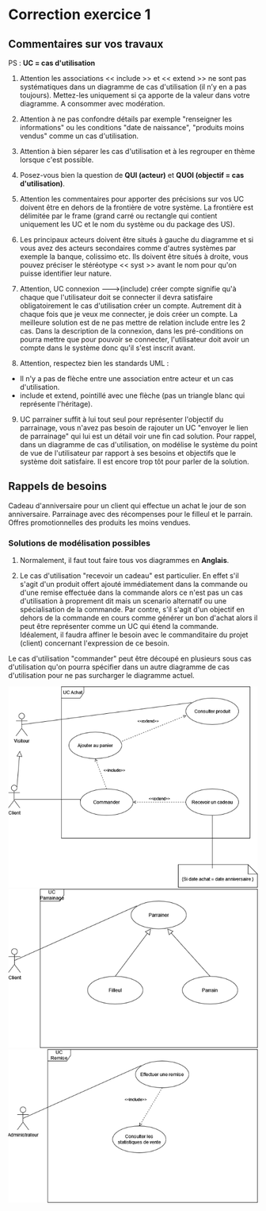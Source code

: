 # Correction exercice 1

## Commentaires sur vos travaux

PS : **UC = cas d'utilisation**

1. Attention les associations << include >> et << extend >> ne sont pas systématiques dans un diagramme de cas d'utilisation (il n’y en a pas toujours). Mettez-les uniquement si ça apporte de la valeur dans votre diagramme.
A consommer avec modération.

2. Attention à ne pas confondre détails par exemple "renseigner les informations" ou les conditions "date de naissance", "produits moins vendus" comme un cas d'utilisation.

3. Attention à bien séparer les cas d'utilisation et à les regrouper en thème lorsque c'est possible.

4. Posez-vous bien la question de **QUI (acteur)** et **QUOI (objectif  = cas d'utilisation)**.

5. Attention les commentaires pour apporter des précisions sur vos UC doivent être en dehors de la frontière de votre système. La frontière est délimitée par le frame (grand carré ou rectangle qui contient uniquement les UC et le nom du système ou du package des US).

6. Les principaux acteurs doivent être situés à gauche du diagramme et si vous avez des acteurs secondaires comme d'autres systèmes par exemple la banque, colissimo etc. Ils doivent être situés à droite, vous pouvez préciser le stéréotype << syst >> avant le nom pour qu'on puisse identifier leur nature.

7. Attention, UC connexion --->(include) créer compte signifie qu'à chaque que l'utilisateur doit se connecter il devra satisfaire obligatoirement le cas d'utilisation créer un compte. Autrement dit à chaque fois que je veux me connecter, je dois créer un compte. La meilleure solution est de ne pas mettre de relation include entre les 2 cas.
Dans la description de la connexion, dans les pré-conditions on pourra mettre que pour pouvoir se connecter, l'utilisateur doit avoir un compte dans le système donc qu'il s'est inscrit avant.

8. Attention, respectez bien les standards UML :
- Il n'y a pas de flèche entre une association entre acteur et un cas d'utilisation.
- include et extend, pointillé avec une flèche (pas un triangle blanc qui représente l'héritage).

9. UC parrainer suffit à lui tout seul pour représenter l'objectif du parrainage, vous n'avez pas besoin de rajouter un UC "envoyer le lien de parrainage" qui lui est un détail voir une fin cad solution. Pour rappel, dans un diagramme de cas d'utilisation, on modélise le système du point de vue de l'utilisateur par rapport à ses besoins et objectifs que le système doit satisfaire. Il est encore trop tôt pour parler de la solution.



## Rappels de besoins


Cadeau d'anniversaire pour un client qui effectue un achat le jour de son anniversaire.
Parrainage avec des récompenses pour le filleul et le parrain.
Offres promotionnelles des produits les moins vendues.

### Solutions de modélisation possibles

1. Normalement, il faut tout faire tous vos diagrammes en **Anglais**.

2. Le cas d'utilisation "recevoir un cadeau" est particulier. En effet s'il s'agit d'un produit offert ajouté immédiatement dans la commande ou d'une remise effectuée dans la commande alors ce n'est pas un cas d'utilisation à proprement dit mais un scenario alternatif ou une spécialisation de la commande. Par contre, s'il s'agit d'un objectif en dehors de la commande en cours comme générer un bon d'achat alors il peut être représenter comme un UC qui étend la commande.
Idéalement, il faudra affiner le besoin avec le commanditaire du projet (client) concernant l'expression de ce besoin.

Le cas d'utilisation "commander" peut être découpé en plusieurs sous cas d'utilisation qu'on pourra spécifier dans un autre diagramme de cas d'utilisation pour ne pas surcharger le diagramme actuel.

![uc_achat](img/uc_achat.png)
![parrain](img/uc_parrainage.png)
![promo](img/uc_promo.png)
